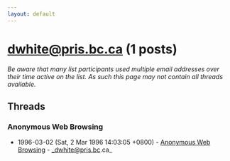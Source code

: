 ```yaml
---
layout: default
---
```


# dwhite@pris.bc.ca (1 posts)

_Be aware that many list participants used multiple email addresses over their time active on the list. As such this page may not contain all threads available._

## Threads

### Anonymous Web Browsing
+ 1996-03-02 (Sat, 2 Mar 1996 14:03:05 +0800) - [Anonymous Web Browsing](/archive/1996/03/4ca4a538fcd392d52d31d530856e2ac4ef9f0db7dcf1c0d3731557bc02a916e1) - _dwhite@pris.bc.ca_

